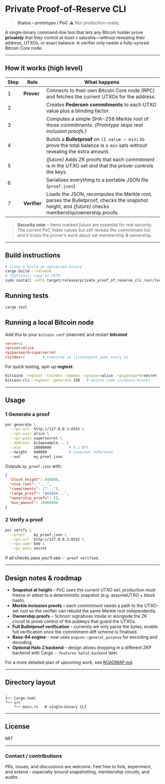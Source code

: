 # Private Proof-of-Reserve CLI

> **Status – prototype / PoC** ⚠️  Not production-ready.

A single-binary command-line tool that lets any Bitcoin holder prove **privately** that they control *at least* `X` satoshis—without revealing their address, UTXOs, or exact balance. A verifier only needs a fully-synced Bitcoin Core node.

---

## How it works (high level)

| Step | Role         | What happens                                                                                                                                     |
| ---- | ------------ | ------------------------------------------------------------------------------------------------------------------------------------------------ |
| 1    | **Prover**   | Connects to their own Bitcoin Core node (RPC) and fetches the current UTXOs for the address.                                                     |
| 2    |              | Creates **Pedersen commitments** to each UTXO value plus a blinding factor.                                                                      |
| 3    |              | Computes a simple SHA-256 Merkle root of those commitments. *(Prototype skips real inclusion proofs.)*                                           |
| 4    |              | Builds a **Bulletproof** on `(Σ value − min)` to prove the total balance is ≥ `min` sats without revealing the extra amount.                     |
| 5    |              | *(future)* Adds ZK proofs that each commitment is *in* the UTXO set *and* that the prover controls the keys.                                     |
| 6    |              | Serialises everything to a portable JSON file (`proof.json`).                                                                                    |
| 7    | **Verifier** | Loads the JSON, recomputes the Merkle root, parses the Bulletproof, checks the snapshot height, and *(future)* checks membership/ownership proofs. |

> **Security note** – Items marked *future* are essential for real security. The current PoC hides values but still reveals the commitment list, and it trusts the prover’s word about set membership & ownership.

---

## Build instructions

```bash
# Clone & build an optimised binary
cargo build --release
# (Optional) copy to PATH
sudo install -m755 target/release/private_proof_of_reserve_cli /usr/local/bin/por
```

## Running tests

```bash
cargo test
```

## Running a local Bitcoin node

Add this to your `bitcoin.conf` (mainnet) and restart **bitcoind**:

```conf
server=1
rpcuser=alice
rpcpassword=supersecret
txindex=1        # required so listunspent sees every tx
```

For quick testing, spin up **regtest**:

```bash
bitcoind -regtest -txindex -daemon -rpcuser=alice -rpcpassword=secret
bitcoin-cli -regtest -generate 150   # mature some coinbase blocks
```

---

## Usage

### 1 Generate a proof

```bash
por generate \
  --rpc-url  http://127.0.0.1:8332 \
  --rpc-user alice \
  --rpc-pass supersecret \
  --address  bc1qexample... \
  --min      10000000        # 0.1 BTC
  --height   840000          # snapshot reference
  --out      my_proof.json
```

Outputs `my_proof.json` with:

```json
{
  "block_height": 840000,
  "utxo_root": "...",
  "commitments": ["..."],
  "range_proof": "BASE64...",
  "ownership_proofs": [],
  "min_amount": 10000000
}
```

### 2 Verify a proof

```bash
por verify \
  --proof    my_proof.json \
  --rpc-url  http://127.0.0.1:8332 \
  --rpc-user bob \
  --rpc-pass secret
```

If all checks pass you’ll see `✅ proof verified`.

---

## Design notes & roadmap

* **Snapshot at height** – PoC uses the *current* UTXO set; production must freeze or attest to a deterministic snapshot (e.g. assumeUTXO + block hash).
* **Merkle inclusion proofs** – each commitment needs a path to the UTXO-set root so the verifier can rebuild the same Merkle root independently.
* **Ownership proofs** – Schnorr signatures inside or alongside the ZK circuit to prove control of the pubkeys that guard the UTXOs.
* **Full Bulletproof verification** – currently we only parse the bytes; enable full verification once the commitment-diff scheme is finalised.
* **Base-64 engine** – now uses `engine::general_purpose` for encoding and decoding.
* **Optional Halo 2 backend** – design allows dropping in a different ZKP backend with Cargo `--features halo2-backend` later.

For a more detailed plan of upcoming work, see [ROADMAP.md](ROADMAP.md).

---

## Directory layout

```text
.
├── Cargo.toml
└── src
    └── main.rs   # single-binary CLI
```

---

## License

MIT

---

### Contact / contributions

PRs, issues, and discussions are welcome. Feel free to fork, experiment, and extend – especially around snapshotting, membership circuits, and audits.

